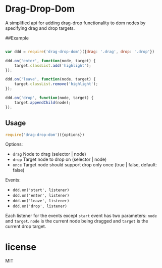 # Drag-Drop-Dom

A simplified api for adding drag-drop functionality to dom nodes by specifying drag and drop targets.

##Example

```js

var ddd = require('drag-drop-dom')({drag: '.drag', drop: '.drop'})

ddd.on('enter', function(node, target) {
    target.classList.add('highlight');
});

ddd.on('leave', function(node, target) {
    target.classList.remove('highlight');
});

ddd.on('drop', function(node, target) {
    target.appendChild(node);
});

```

## Usage

```js
require('drag-drop-dom')({options})
```

Options:

 - `drag` Node to drag (selector | node)
 - `drop` Target node to drop on (selector | node)
 - `once` Target node should support drop only once (true | false, default: false)

Events:

 -  `ddd.on('start', listener)` 
 -  `ddd.on('enter', listener)` 
 -  `ddd.on('leave', listener)` 
 -  `ddd.on('drop', listener)` 

Each listener for the events except ```start``` event has two parameters: ```node``` and ```target```. ```node``` is the current node being dragged and ```target``` is the current drop target.

# license

MIT